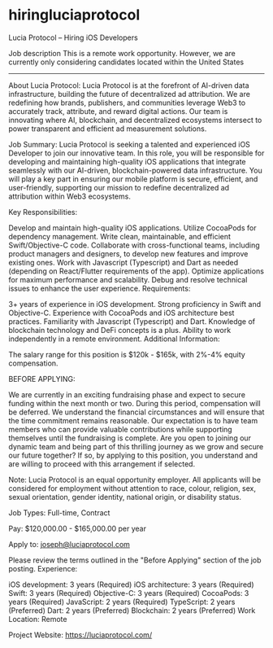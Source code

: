 # hiringluciaprotocol
Lucia Protocol – Hiring iOS Developers 

Job description
This is a remote work opportunity. However, we are currently only considering candidates located within the United States

-----------------------------------------------------------------------------------------------

About Lucia Protocol: Lucia Protocol is at the forefront of AI-driven data infrastructure, building the future of decentralized ad attribution. We are redefining how brands, publishers, and communities leverage Web3 to accurately track, attribute, and reward digital actions. Our team is innovating where AI, blockchain, and decentralized ecosystems intersect to power transparent and efficient ad measurement solutions.

Job Summary: Lucia Protocol is seeking a talented and experienced iOS Developer to join our innovative team. In this role, you will be responsible for developing and maintaining high-quality iOS applications that integrate seamlessly with our AI-driven, blockchain-powered data infrastructure. You will play a key part in ensuring our mobile platform is secure, efficient, and user-friendly, supporting our mission to redefine decentralized ad attribution within Web3 ecosystems.

Key Responsibilities:

Develop and maintain high-quality iOS applications.
Utilize CocoaPods for dependency management.
Write clean, maintainable, and efficient Swift/Objective-C code.
Collaborate with cross-functional teams, including product managers and designers, to develop new features and improve existing ones.
Work with Javascript (Typescript) and Dart as needed (depending on React/Flutter requirements of the app).
Optimize applications for maximum performance and scalability.
Debug and resolve technical issues to enhance the user experience.
Requirements:

3+ years of experience in iOS development.
Strong proficiency in Swift and Objective-C.
Experience with CocoaPods and iOS architecture best practices.
Familiarity with Javascript (Typescript) and Dart.
Knowledge of blockchain technology and DeFi concepts is a plus.
Ability to work independently in a remote environment.
Additional Information:

The salary range for this position is $120k - $165k, with 2%-4% equity compensation.

BEFORE APPLYING:

We are currently in an exciting fundraising phase and expect to secure funding within the next month or two. During this period, compensation will be deferred. We understand the financial circumstances and will ensure that the time commitment remains reasonable. Our expectation is to have team members who can provide valuable contributions while supporting themselves until the fundraising is complete. Are you open to joining our dynamic team and being part of this thrilling journey as we grow and secure our future together? If so, by applying to this position, you understand and are willing to proceed with this arrangement if selected.

Note: Lucia Protocol is an equal opportunity employer. All applicants will be considered for employment without attention to race, colour, religion, sex, sexual orientation, gender identity, national origin, or disability status.

Job Types: Full-time, Contract

Pay: $120,000.00 - $165,000.00 per year


Apply to: joseph@luciaprotocol.com

Please review the terms outlined in the "Before Applying" section of the job posting.
Experience:


iOS development: 3 years (Required)
iOS architecture: 3 years (Required)
Swift: 3 years (Required)
Objective-C: 3 years (Required)
CocoaPods: 3 years (Required)
JavaScript: 2 years (Required)
TypeScript: 2 years (Preferred)
Dart: 2 years (Preferred)
Blockchain: 2 years (Preferred)
Work Location: Remote

Project Website: https://luciaprotocol.com/
